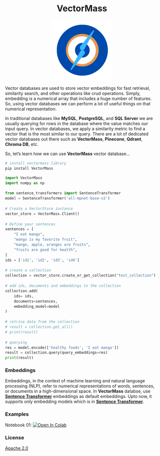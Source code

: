 <h1 align="center">VectorMass</h1>

<p align="center">
  <img width="200" src="./VectorMass/utils/vectormass_logo.png" alt="VectorMass vector database">
</p>


Vector databases are used to store vector embeddings for fast retrieval, similarity search, and other operations like crud operations. Simply, embedding is a numerical array that includes a huge number of features. So, using vector databases we can perform a lot of useful things on that numerical representation.

In traditional databases like <b>MySQL</b>, <b>PostgreSQL</b>, and <b>SQL Server</b> we are usually querying for rows in the database where the value matches our input query. In vector databases, we apply a similarity metric to find a vector that is the most similar to our query. There are a lot of dedicated vector databases out there such as <b>VectorMass</b>, <b>Pinecone</b>, <b>Qdrant</b>, <b>Chroma DB</b>, etc.

So, let’s learn how we can use <b>VectorMass</b> vector database…

```python
# install vectormass library
pip install VectorMass
```

```python
import VectorMass
import numpy as np

from sentence_transformers import SentenceTransformer
model = SentenceTransformer('all-mpnet-base-v2')

# Create a VectorStore instance
vector_store = VectorMass.Client()

# Define your sentences
sentences = [
    "I eat mango",
    "mango is my favorite fruit",
    "mango, apple, oranges are fruits",
    "fruits are good for health",
]
ids = ['id1', 'id2', 'id3', 'id4']

# create a collection
collection = vector_store.create_or_get_collection("test_collection")

# add ids, documents and embeddings to the collection
collection.add(
    ids= ids,
    documents=sentences,
    embedding_model=model
)

# retrive data from the collection
# result = collection.get_all()
# print(result)

# querying
res = model.encode(['healthy foods', 'I eat mango'])
result = collection.query(query_embeddings=res)
print(result)
```

### Embeddings
Embeddings, in the context of machine learning and natural language processing (NLP), refer to numerical representations of words, sentences, or documents in a high-dimensional space. 
In <b>VectorMass</b> databse, use [<b>Sentence Transformer</b>](https://www.sbert.net/) embeddings as default embeddings. Upto now, it supports only embedding models which is in [<b>Sentence Transformer</b>](https://www.sbert.net/).

### Examples

Notebook 01: [![Open In Colab](https://colab.research.google.com/assets/colab-badge.svg)](https://colab.research.google.com/drive/1p6uvElhU5EsA9FDvdDRYcrpWiRTb0Gi_?usp=sharing)

### License
[Apache 2.0](https://en.wikipedia.org/wiki/Apache_License)